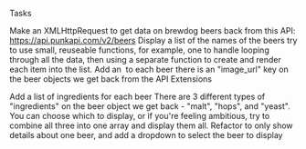 Tasks

Make an XMLHttpRequest to get data on brewdog beers back from this API: https://api.punkapi.com/v2/beers
Display a list of the names of the beers
try to use small, reuseable functions, for example, one to handle looping through all the data, then using a separate function to create and render each item into the list.
Add an <img> to each beer
there is an "image_url" key on the beer objects we get back from the API
Extensions

Add a list of ingredients for each beer
There are 3 different types of "ingredients" on the beer object we get back - "malt", "hops", and "yeast". You can choose which to display, or if you're feeling ambitious, try to combine all three into one array and display them all.
Refactor to only show details about one beer, and add a dropdown to select the beer to display
